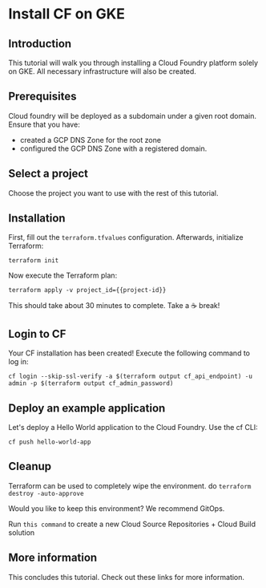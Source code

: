 # Install CF on GKE

## Introduction

This tutorial will walk you through installing a Cloud Foundry platform solely on GKE.
All necessary infrastructure will also be created.

<walkthrough-tutorial-duration duration="45">
</walkthrough-tutorial-duration>

## Prerequisites

Cloud foundry will be deployed as a subdomain under a given root domain.
Ensure that you have:

- created a GCP DNS Zone for the root zone
- configured the GCP DNS Zone with a registered domain.

## Select a project

Choose the project you want to use with the rest of this tutorial.

<walkthrough-project-setup>
</walkthrough-project-setup>

## Installation

First, fill out the `terraform.tfvalues` configuration.
Afterwards, initialize Terraform:

    terraform init

Now execute the Terraform plan:

    terraform apply -v project_id={{project-id}}

This should take about 30 minutes to complete. Take a ☕ break!

## Login to CF

Your CF installation has been created! Execute the following command to log in:

    cf login --skip-ssl-verify -a $(terraform output cf_api_endpoint) -u admin -p $(terraform output cf_admin_password)

## Deploy an example application

Let's deploy a Hello World application to the Cloud Foundry.
Use the cf CLI:

    cf push hello-world-app

## Cleanup

Terraform can be used to completely wipe the environment. do `terraform destroy -auto-approve`

Would you like to keep this environment? We recommend GitOps.

Run `this command` to create a new Cloud Source Repositories + Cloud Build solution 

## More information

This concludes this tutorial.
Check out these links for more information.
